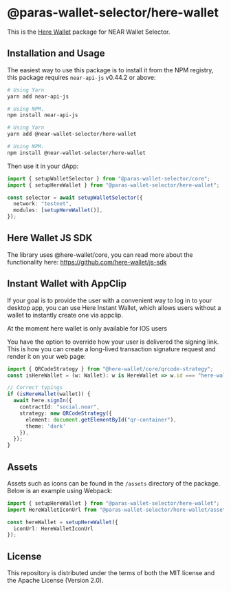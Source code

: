 # @paras-wallet-selector/here-wallet

This is the [Here Wallet](https://herewallet.app/) package for NEAR Wallet Selector.

## Installation and Usage

The easiest way to use this package is to install it from the NPM registry, this package requires `near-api-js` v0.44.2 or above:

```bash
# Using Yarn
yarn add near-api-js

# Using NPM.
npm install near-api-js
```

```bash
# Using Yarn
yarn add @near-wallet-selector/here-wallet

# Using NPM.
npm install @near-wallet-selector/here-wallet
```

Then use it in your dApp:

```ts
import { setupWalletSelector } from "@paras-wallet-selector/core";
import { setupHereWallet } from "@paras-wallet-selector/here-wallet";

const selector = await setupWalletSelector({
  network: "testnet",
  modules: [setupHereWallet()],
});
```


## Here Wallet JS SDK

The library uses @here-wallet/core, you can read more about the functionality here:
https://github.com/here-wallet/js-sdk


## Instant Wallet with AppClip

If your goal is to provide the user with a convenient way to log in to your desktop app, you can use Here Instant Wallet, which allows users without a wallet to instantly create one via appclip.

At the moment here wallet is only available for IOS users

You have the option to override how your user is delivered the signing link. This is how you can create a long-lived transaction signature request and render it on your web page:

```ts
import { QRCodeStrategy } from "@here-wallet/core/qrcode-strategy";
const isHereWallet = (w: Wallet): w is HereWallet => w.id === "here-wallet";

// Correct typings
if (isHereWallet(wallet)) {
  await here.signIn({
    contractId: "social.near",
    strategy: new QRCodeStrategy({ 
      element: document.getElementById("qr-container"), 
      theme: 'dark'
    }),
  });
}
```


## Assets

Assets such as icons can be found in the `/assets` directory of the package. Below is an example using Webpack:

```ts
import { setupHereWallet } from "@paras-wallet-selector/here-wallet";
import HereWalletIconUrl from "@paras-wallet-selector/here-wallet/assets/here-wallet-icon.png";

const hereWallet = setupHereWallet({ 
  iconUrl: HereWalletIconUrl 
});

```

## License

This repository is distributed under the terms of both the MIT license and the Apache License (Version 2.0).
